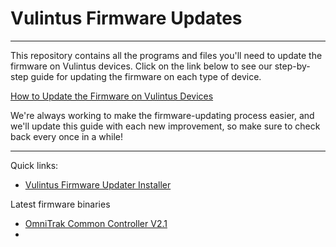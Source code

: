 # Vulintus Firmware Updates

---

This repository contains all the programs and files you'll need to update the firmware on Vulintus devices. Click on the link below to see our step-by-step guide for updating the firmware on each type of device.

[How to Update the Firmware on Vulintus Devices](https://docs.google.com/document/d/1-DuVC_cIEYxOqLNrkGcpXPkfhSYOdPtBe5uG3Qw0lsU/)

We're always working to make the firmware-updating process easier, and we'll update this guide with each new improvement, so make sure to check back every once in a while!

---

Quick links:

* [Vulintus Firmware Updater Installer](https://github.com/Vulintus/Vulintus_Firmware_Updates/blob/main/compiled/for_redistribution/Vulintus_Firmware_Updater_Installer.exe?raw=1)

Latest firmware binaries
* [OmniTrak Common Controller V2.1](https://github.com/Vulintus/Vulintus_Firmware_Updates/blob/main/compiled_binaries/OmniTrak/vulintus_otcc_omnitrak_controller_v2p1_fw_20240905.bin?raw=1)
* 
